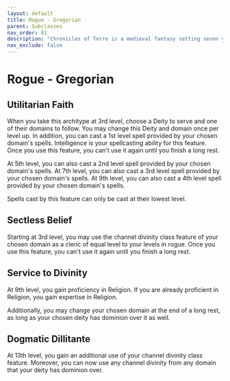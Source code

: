 ```yaml
---
layout: default
title: Rogue - Gregorian
parent: Subclasses
nav_order: 81
description: "Chronicles of Terre is a medieval fantasy setting seven years in the writing, currently for dungeons & dragons 5th edition."
nav_exclude: false
---
```


# Rogue - Gregorian

## Utilitarian Faith

When you take this architype at 3rd level, choose a Deity to serve and one of their domains to follow. You may change this Deity and domain once per level up. In addition, you can cast a 1st level spell provided by your chosen domain's spells. Intelligence is your spellcasting ability for this feature. Once you use this feature, you can't use it again until you finish a long rest.

At 5th level, you can also cast a 2nd level spell provided by your chosen domain's spells. At 7th level, you can also cast a 3rd level spell provided by your chosen domain's spells. At 9th level, you can also cast a 4th level spell provided by your chosen domain's spells.

Spells cast by this feature can only be cast at their lowest level.

## Sectless Belief

Starting at 3rd level, you may use the channel divinity class feature of your chosen domain as a cleric of equal level to your levels in rogue. Once you use this feature, you can't use it again until you finish a long rest.

## Service to Divinity

At 9th level, you gain proficiency in Religion. If you are already proficient in Religion, you gain expertise in Religion. 

Additionally, you may change your chosen domain at the end of a long rest, as long as your chosen deity has dominion over it as well.

## Dogmatic Dillitante

At 13th level, you gain an additional use of your channel divinity class feature. Moreover, you can now use any channel divinity from any domain that your deity has dominion over.